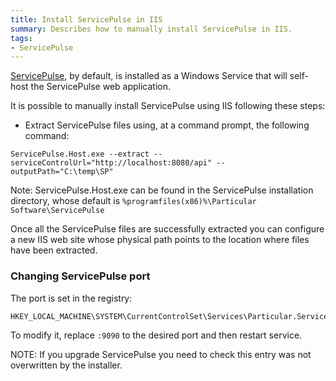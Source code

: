 ```yaml
---
title: Install ServicePulse in IIS
summary: Describes how to manually install ServicePulse in IIS.
tags:
- ServicePulse
---
```


[ServicePulse](introduction-and-installing-servicepulse.md), by default, is installed as a Windows Service that will self-host the ServicePulse web application.

It is possible to manually install ServicePulse using IIS following these steps:

* Extract ServicePulse files using, at a command prompt, the following command:
```
ServicePulse.Host.exe --extract --serviceControlUrl="http://localhost:8080/api" --outputPath="C:\temp\SP"
```

Note: ServicePulse.Host.exe can be found in the ServicePulse installation directory, whose default is `%programfiles(x86)%\Particular Software\ServicePulse`

Once all the ServicePulse files are successfully extracted you can configure a new IIS web site whose physical path points to the location where files have been extracted.

### Changing ServicePulse port

The port is set in the registry:
 
    HKEY_LOCAL_MACHINE\SYSTEM\CurrentControlSet\Services\Particular.ServicePulse\imagepath 

To modify it, replace `:9090` to the desired port and then restart service.

NOTE: If you upgrade ServicePulse you need to check this entry was not overwritten by the installer.
